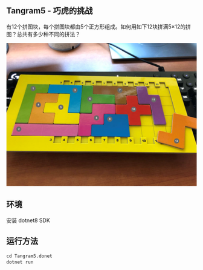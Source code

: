 ## Tangram5 - 巧虎的挑战
有12个拼图块，每个拼图块都由5个正方形组成。如何用如下12块拼满5×12的拼图？总共有多少种不同的拼法？

![alt text](https://github.com/mogliang/Tangram5/blob/master/tangram5_puzzle.png "巧虎拼图")

## 环境
安装 dotnet8 SDK

## 运行方法
```
cd Tangram5.donet
dotnet run
```
